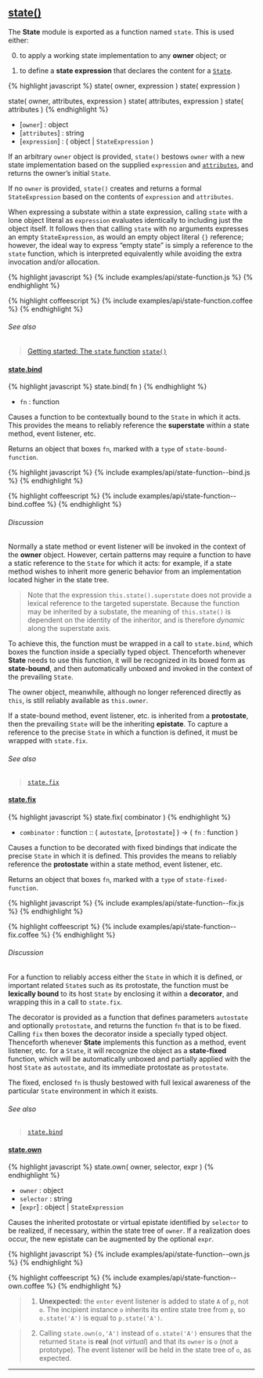 ## [state()](#state-function)

The **State** module is exported as a function named `state`. This is used either:

  0. to apply a working state implementation to any **owner** object; or

  0. to define a **state expression** that declares the content for a [`State`](#state).

{% highlight javascript %}
state( owner, expression )
state( expression )

state( owner, attributes, expression )
state( attributes, expression )
state( attributes )
{% endhighlight %}

* [`owner`] : object
* [`attributes`] : string
* [`expression`] : ( object | `StateExpression` )

If an arbitrary `owner` object is provided, `state()` bestows `owner` with a new state implementation based on the supplied `expression` and [`attributes`](#state--attributes), and returns the owner’s initial `State`.

If no `owner` is provided, `state()` creates and returns a formal `StateExpression` based on the contents of `expression` and `attributes`.

When expressing a substate within a state expression, calling `state` with a lone object literal as `expression` evaluates identically to including just the object itself. It follows then that calling `state` with no arguments expresses an empty `StateExpression`, as would an empty object literal `{}` reference; however, the ideal way to express “empty state” is simply a reference to the `state` function, which is interpreted equivalently while avoiding the extra invocation and/or allocation.

{% highlight javascript %}
{% include examples/api/state-function.js %}
{% endhighlight %}

{% highlight coffeescript %}
{% include examples/api/state-function.coffee %}
{% endhighlight %}

###### See also

> [Getting started: The `state` function](/docs/#getting-started--the-state-function)
> [`state()`](/source/#state-function)


#### [state.bind](#state-function--bind)

{% highlight javascript %}
state.bind( fn )
{% endhighlight %}

* `fn` : function

Causes a function to be contextually bound to the `State` in which it acts. This provides the means to reliably reference the **superstate** within a state method, event listener, etc.

Returns an object that boxes `fn`, marked with a `type` of `state-bound-function`.

{% highlight javascript %}
{% include examples/api/state-function--bind.js %}
{% endhighlight %}

{% highlight coffeescript %}
{% include examples/api/state-function--bind.coffee %}
{% endhighlight %}

###### Discussion

Normally a state method or event listener will be invoked in the context of the **owner** object. However, certain patterns may require a function to have a static reference to the `State` for which it acts: for example, if a state method wishes to inherit more generic behavior from an implementation located higher in the state tree.

> Note that the expression `this.state().superstate` does not provide a lexical reference to the targeted superstate. Because the function may be inherited by a substate, the meaning of `this.state()` is dependent on the identity of the inheritor, and is therefore *dynamic* along the superstate axis.

To achieve this, the function must be wrapped in a call to `state.bind`, which boxes the function inside a specially typed object. Thenceforth whenever **State** needs to use this function, it will be recognized in its boxed form as **state-bound**, and then automatically unboxed and invoked in the context of the prevailing `State`.

The owner object, meanwhile, although no longer referenced directly as `this`, is still reliably available as `this.owner`.

If a state-bound method, event listener, etc. is inherited from a **protostate**, then the prevailing `State` will be the inheriting **epistate**. To capture a reference to the precise `State` in which a function is defined, it must be wrapped with `state.fix`.

###### See also

> [`state.fix`](#state-function--fix)


#### [state.fix](#state-function--fix)

{% highlight javascript %}
state.fix( combinator )
{% endhighlight %}

* `combinator` : function :: ( `autostate`, [`protostate`] ) → ( `fn` : function )

Causes a function to be decorated with fixed bindings that indicate the precise `State` in which it is defined. This provides the means to reliably reference the **protostate** within a state method, event listener, etc.

Returns an object that boxes `fn`, marked with a `type` of `state-fixed-function`.

{% highlight javascript %}
{% include examples/api/state-function--fix.js %}
{% endhighlight %}

{% highlight coffeescript %}
{% include examples/api/state-function--fix.coffee %}
{% endhighlight %}

###### Discussion

For a function to reliably access either the `State` in which it is defined, or important related `State`s such as its protostate, the function must be **lexically bound** to its host `State` by enclosing it within a **decorator**, and wrapping this in a call to `state.fix`.

The decorator is provided as a function that defines parameters `autostate` and optionally `protostate`, and returns the function `fn` that is to be fixed. Calling `fix` then boxes the decorator inside a specially typed object. Thenceforth whenever **State** implements this function as a method, event listener, etc. for a `State`, it will recognize the object as a **state-fixed** function, which will be automatically unboxed and partially applied with the host `State` as `autostate`, and its immediate protostate as `protostate`.

The fixed, enclosed `fn` is thusly bestowed with full lexical awareness of the particular `State` environment in which it exists.

###### See also

> [`state.bind`](#state-function--bind)


#### [state.own](#state-function--own)

{% highlight javascript %}
state.own( owner, selector, expr )
{% endhighlight %}

* `owner` : object
* `selector` : string
* [`expr`] : object | `StateExpression`

Causes the inherited protostate or virtual epistate identified by `selector` to be realized, if necessary, within the state tree of `owner`. If a realization does occur, the new epistate can be augmented by the optional `expr`.

{% highlight javascript %}
{% include examples/api/state-function--own.js %}
{% endhighlight %}

{% highlight coffeescript %}
{% include examples/api/state-function--own.coffee %}
{% endhighlight %}

> 1. **Unexpected:** the `enter` event listener is added to state `A` of `p`, not `o`. The incipient instance `o` inherits its entire state tree from `p`, so `o.state('A')` is equal to `p.state('A')`.

> 2. Calling `state.own(o,'A')` instead of `o.state('A')` ensures that the returned `State` is **real** (not *virtual*) and that its `owner` is `o` (not a prototype). The event listener will be held in the state tree of `o`, as expected.



* * *
